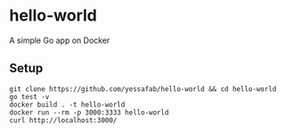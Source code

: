 # hello-world
A simple Go app on Docker

## Setup


```
git clone https://github.com/yessafab/hello-world && cd hello-world
go test -v
docker build . -t hello-world
docker run --rm -p 3000:3333 hello-world
curl http://localhost:3000/
```
